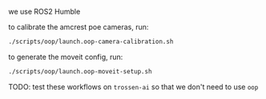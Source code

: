 we use ROS2 Humble

to calibrate the amcrest poe cameras, run:

```bash
./scripts/oop/launch.oop-camera-calibration.sh
```

to generate the moveit config, run:

```bash
./scripts/oop/launch.oop-moveit-setup.sh
```

TODO: test these workflows on `trossen-ai` so that we don't need to use `oop`